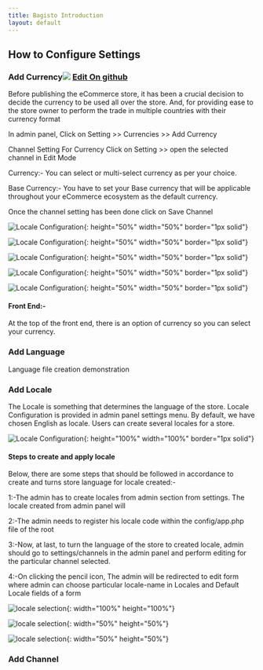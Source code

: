 ```yaml
---
title: Bagisto Introduction
layout: default
---
```


## How to Configure Settings

### Add Currency<a id="add-currency"></a><span class="edit-github"><img src="/assets/images/icons/Icon-Pencil-Large.svg"/> <a href="https://github.com/bagisto/bagisto-docs">Edit On github</a></span>

Before publishing the eCommerce store, it has been a crucial decision to decide the currency to be used all over the store. And, for providing ease to the store owner to perform the trade in multiple countries with their currency format

In admin panel, Click on Setting >> Currencies >> Add Currency

Channel Setting For Currency
Click on Setting >> open the selected channel in Edit Mode

Currency:- You can select or multi-select currency as per your choice.

Base Currency:- You have to set your Base currency that will be applicable throughout your eCommerce ecosystem as the default currency.

Once the channel setting has been done click on Save Channel


![Locale Configuration](assets/images/Bagisto_Docs_Images/configure-setting/currency/Add-currency.png){: height="50%" width="50%" border="1px solid"}

![Locale Configuration](assets/images/Bagisto_Docs_Images/configure-setting/currency/channel-currency.png){: height="50%" width="50%" border="1px solid"}

![Locale Configuration](assets/images/Bagisto_Docs_Images/configure-setting/currency/currency-12.png){: height="50%" width="50%" border="1px solid"}

![Locale Configuration](assets/images/Bagisto_Docs_Images/configure-setting/currency/currency-frontend.png){: height="50%" width="50%" border="1px solid"}

![Locale Configuration](assets/images/Bagisto_Docs_Images/configure-setting/currency/currency-setting.png){: height="50%" width="50%" border="1px solid"}



#### Front End:-
At the top of the front end, there is an option of currency so you can select your currency.

### Add Language<a id="add-language"></a>


Language file creation demonstration



### Add Locale<a id="add-locale"></a>
The Locale is something that determines the language of the store. Locale Configuration is provided in admin panel settings menu. By default, we have chosen English as locale. Users can create several locales for a store.

![Locale Configuration](assets/images/Bagisto_Docs_Images/configure-setting/locale-configure.png){: height="100%" width="100%" border="1px solid"}

#### Steps to create and apply locale
Below, there are some steps that should be followed in accordance to create and turns store language for locale created:-

1:-The admin has to create locales from admin section from settings. The locale created from admin panel will

2:-The admin needs to register his locale code within the config/app.php file of the root

3:-Now, at last, to turn the language of the store to created locale, admin should go to settings/channels in the admin panel and perform editing for the particular channel selected.

4:-On clicking the pencil icon, The admin will be redirected to edit form where admin can choose particular locale-name in Locales and Default Locale fields of a form


![locale selection](assets/images/Bagisto_Docs_Images/configure-setting/locale-selection.png){: width="100%" height="100%"}


![locale selection](assets/images/Bagisto_Docs_Images/configure-setting/locale-lang.png){: width="50%" height="50%"}

![locale selection](assets/images/Bagisto_Docs_Images/configure-setting/set-locale-config.png){: width="50%" height="50%"}


### Add Channel<a id="add-channel"></a>

